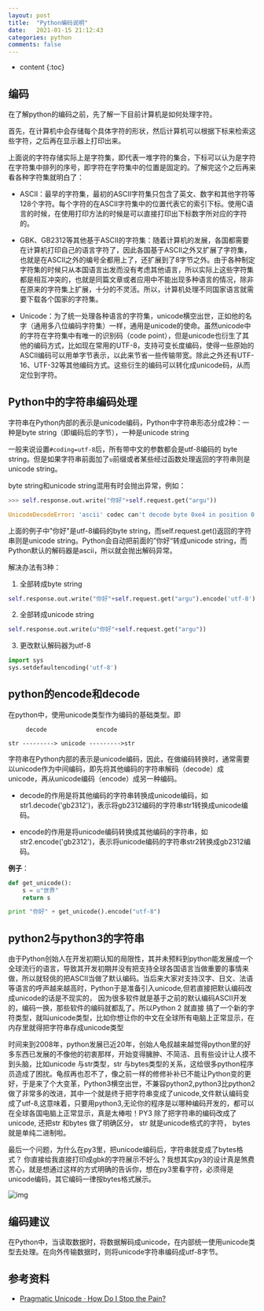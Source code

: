 ```yaml
---
layout: post
title:  "Python编码说明"
date:   2021-01-15 21:12:43
categories: python
comments: false
---
```


* content
{:toc}



## 编码

在了解python的编码之前，先了解一下目前计算机是如何处理字符。

首先，在计算机中会存储每个具体字符的形状，然后计算机可以根据下标来检索这些字符，之后再在显示器上打印出来。

上面说的字符存储实际上是字符集，即代表一堆字符的集合，下标可以认为是字符在字符集中排列的序号，即字符在字符集中的位置是固定的。了解完这个之后再来看各种字符集就明白了：

* ASCII：最早的字符集，最初的ASCII字符集只包含了英文、数字和其他字符等128个字符。每个字符的在ASCII字符集中的位置代表它的索引下标。使用C语言的时候，在使用打印方法的时候是可以直接打印出下标数字所对应的字符的。

* GBK、GB2312等其他基于ASCII的字符集：随着计算机的发展，各国都需要在计算机打印自己的语言字符了，因此各国基于ASCII之外又扩展了字符集，也就是在ASCII之外的编号全都用上了，还扩展到了8字节之外。由于各种制定字符集的时候只从本国语言出发而没有考虑其他语言，所以实际上这些字符集都是相互冲突的，也就是同篇文章或者应用中不能出现多种语言的情况，除非在原来的字符集上扩展，十分的不灵活。所以，计算机处理不同国家语言就需要下载各个国家的字符集。

* Unicode：为了统一处理各种语言的字符集，unicode横空出世，正如他的名字（通用多八位编码字符集）一样，通用是unicode的使命。虽然unicode中的字符在字符集中有唯一的识别码（code point），但是unicode也衍生了其他的编码方式，比如现在常用的UTF-8，支持可变长度编码，使得一些原始的ASCII编码可以用单字节表示，以此来节省一些传输带宽。除此之外还有UTF-16、UTF-32等其他编码方式。这些衍生的编码可以转化成unicode码，从而定位到字符。

## Python中的字符串编码处理

字符串在Python内部的表示是unicode编码，Python中字符串形态分成2种：一种是byte string（即编码后的字节），一种是unicode string

一般来说设置`#coding=utf-8`后，所有带中文的参数都会是utf-8编码的 byte string。但是如果字符串前面加了`u`前缀或者某些经过函数处理返回的字符串则是unicode string。

byte string和unicode string混用有时会抛出异常，例如：

```python
>>> self.response.out.write("你好"+self.request.get("argu"))

UnicodeDecodeError: 'ascii' codec can't decode byte 0xe4 in position 0: ordinal not in range(128)
```

上面的例子中"你好"是utf-8编码的byte string，而self.request.get()返回的字符串则是unicode string。Python会自动把前面的”你好“转成unicode string，而Python默认的解码器是ascii，所以就会抛出解码异常。

解决办法有3种：

1. 全部转成byte string

```py
self.response.out.write("你好"+self.request.get("argu").encode('utf-8'))
```

2. 全部转成unicode string

```py
self.response.out.write(u"你好"+self.request.get("argu"))
```

3. 更改默认解码器为utf-8

```py
import sys
sys.setdefaultencoding('utf-8')
```

## python的encode和decode

在python中，使用unicode类型作为编码的基础类型。即

```
     decode              encode

str ---------> unicode --------->str
```

字符串在Python内部的表示是unicode编码，因此，在做编码转换时，通常需要以unicode作为中间编码，即先将其他编码的字符串解码（decode）成unicode，再从unicode编码（encode）成另一种编码。 

* decode的作用是将其他编码的字符串转换成unicode编码，如str1.decode('gb2312')，表示将gb2312编码的字符串str1转换成unicode编码。 

* encode的作用是将unicode编码转换成其他编码的字符串，如str2.encode('gb2312')，表示将unicode编码的字符串str2转换成gb2312编码。

**例子**：

```py
def get_unicode():
    s = u"世界"
    return s

print "你好" + get_unicode().encode("utf-8")
```

## python2与python3的字符串

由于Python创始人在开发初期认知的局限性，其并未预料到python能发展成一个全球流行的语言，导致其开发初期并没有把支持全球各国语言当做重要的事情来做，所以就轻佻的把ASCII当做了默认编码。当后来大家对支持汉字、日文、法语等语言的呼声越来越高时，Python于是准备引入unicode,但若直接把默认编码改成unicode的话是不现实的， 因为很多软件就是基于之前的默认编码ASCII开发的，编码一换，那些软件的编码就都乱了。所以Python 2 就直接 搞了一个新的字符类型，就叫unicode类型，比如你想让你的中文在全球所有电脑上正常显示，在内存里就得把字符串存成unicode类型

时间来到2008年，python发展已近20年，创始人龟叔越来越觉得python里的好多东西已发展的不像他的初衷那样，开始变得臃肿、不简洁、且有些设计让人摸不到头脑，比如unicode 与str类型，str 与bytes类型的关系，这给很多python程序员造成了困扰。龟叔再也忍不了，像之前一样的修修补补已不能让Python变的更好，于是来了个大变革，Python3横空出世，不兼容python2,python3比python2做了非常多的改进，其中一个就是终于把字符串变成了unicode,文件默认编码变成了utf-8,这意味着，只要用python3,无论你的程序是以哪种编码开发的，都可以在全球各国电脑上正常显示，真是太棒啦！PY3 除了把字符串的编码改成了unicode, 还把str 和bytes 做了明确区分， str 就是unicode格式的字符， bytes就是单纯二进制啦。

最后一个问题，为什么在py3里，把unicode编码后，字符串就变成了bytes格式？ 你直接给我直接打印成gbk的字符展示不好么？我想其实py3的设计真是煞费苦心，就是想通过这样的方式明确的告诉你，想在py3里看字符，必须得是unicode编码，其它编码一律按bytes格式展示。

![img](img/python2-3-unicode.png)

## 编码建议

在Python中，当读取数据时，将数据解码成unicode，在内部统一使用unicode类型去处理。在向外传输数据时，则将unicode字符串编码成utf-8字节。

## 参考资料

* [Pragmatic Unicode · How Do I Stop the Pain?](https://nedbatchelder.com/text/unipain/unipain.html)